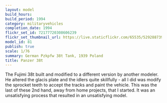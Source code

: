 ```yaml
---
layout: model
build_hours: 
build_period: 1994
category: militaryvehicles
completion_date: 1994
flickr_set_id: 72177720308606239
flickr_set_thumbnail_url: https://live.staticflickr.com/65535/52928873940_4a998d00ab_m.jpg
model_id: 81
publish: true
scale: 1/76
summary: German Pzkpfw 38t Tank, 1939 Poland
title: Panzer 38t
---
```


The Fujimi 38t built and modified to a different version by another modeler. He altered the glacis plate and the idlers quite skillfully - all I did was modify the sprocket teeth to accept the tracks and paint the vehicle. This was the last of these 2nd hand, away from home projects, that I started. It was an unsatisfying process that resulted in an unsatisfying model.
